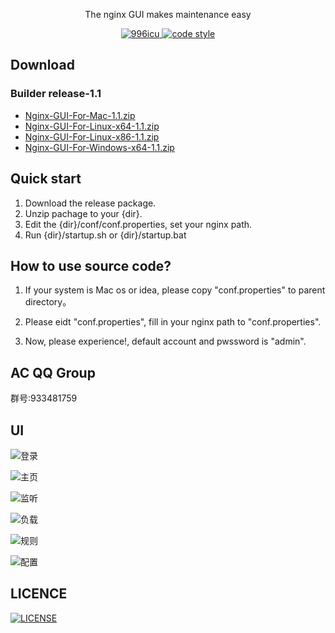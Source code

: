 <p align="center">
  The nginx GUI makes maintenance easy
</p>

<p align="center">
  <a href="https://github.com/996icu/996.ICU/blob/master/LICENSE">
    <img alt="996icu" src="https://img.shields.io/badge/license-NPL%20(The%20996%20Prohibited%20License)-blue.svg">
  </a>

  <a href="https://www.apache.org/licenses/LICENSE-2.0">
    <img alt="code style" src="https://img.shields.io/github/license/onlyGuo/nginx-gui.svg?style=popout">
  </a>
</p>

## Download
### Builder release-1.1
- [Nginx-GUI-For-Mac-1.1.zip](https://aiyiupload.oss-cn-beijing.aliyuncs.com/blog/file/nginxgui/Nginx-GUI-For-Mac%20v1.1.zip) 
- [Nginx-GUI-For-Linux-x64-1.1.zip](https://aiyiupload.oss-cn-beijing.aliyuncs.com/blog/file/nginxgui/Nginx-GUI-For-Linux%20X64%20v1.1.zip)
- [Nginx-GUI-For-Linux-x86-1.1.zip](https://aiyiupload.oss-cn-beijing.aliyuncs.com/blog/file/nginxgui/Nginx-GUI-For-Linux%20x86%20v1.1.zip)
- [Nginx-GUI-For-Windows-x64-1.1.zip](https://aiyiupload.oss-cn-beijing.aliyuncs.com/blog/file/nginxgui/Nginx-GUI-For-Windows%20x64%20v1.1.zip) 

## Quick start
1. Download the release package.
2. Unzip pachage to your {dir}.
3. Edit the {dir}/conf/conf.properties, set your nginx path.
4. Run {dir}/startup.sh or {dir}/startup.bat

## How to use source code?

1. If your system is Mac os or idea, please copy "conf.properties" to parent directory。

2. Please eidt "conf.properties", fill in your nginx path to "conf.properties".

3. Now, please experience!, default account and pwssword is "admin".

## AC QQ Group
群号:933481759

## UI
![登录](https://raw.githubusercontent.com/onlyGuo/nginx-gui/master/doc/login.png)

![主页](https://raw.githubusercontent.com/onlyGuo/nginx-gui/master/doc/home.png)

![监听](https://raw.githubusercontent.com/onlyGuo/nginx-gui/master/doc/lisner.png)

![负载](https://raw.githubusercontent.com/onlyGuo/nginx-gui/master/doc/upstream.png)

![规则](https://raw.githubusercontent.com/onlyGuo/nginx-gui/master/doc/location.png)

![配置](https://raw.githubusercontent.com/onlyGuo/nginx-gui/master/doc/conf.png)

## LICENCE

[![LICENSE](https://img.shields.io/badge/license-Anti%20996-blue.svg)](https://github.com/996icu/996.ICU/blob/master/LICENSE)

[1]: https://github.com/oychao/riact/tree/master/demos
